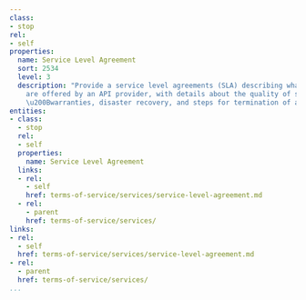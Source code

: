 ```yaml
---
class:
- stop
rel:
- self
properties:
  name: Service Level Agreement
  sort: 2534
  level: 3
  description: "Provide a service level agreements (SLA) describing what service(s)
    are offered by an API provider, with details about the quality of service, and
    \u200Bwarranties, disaster recovery, and steps for termination of agreement."
entities:
- class:
  - stop
  rel:
  - self
  properties:
    name: Service Level Agreement
  links:
  - rel:
    - self
    href: terms-of-service/services/service-level-agreement.md
  - rel:
    - parent
    href: terms-of-service/services/
links:
- rel:
  - self
  href: terms-of-service/services/service-level-agreement.md
- rel:
  - parent
  href: terms-of-service/services/
...
```

